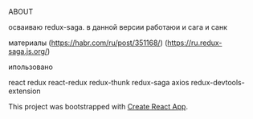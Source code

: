 ABOUT

осваиваю redux-saga.  в данной версии работаюи и сага и санк

материалы  (https://habr.com/ru/post/351168/)  (https://ru.redux-saga.js.org/)

ипользовано

react redux react-redux redux-thunk redux-saga axios redux-devtools-extension




This project was bootstrapped with [Create React App](https://github.com/facebook/create-react-app).

